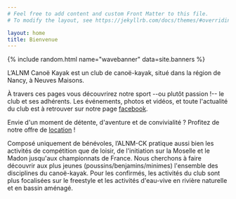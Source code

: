 ```yaml
---
# Feel free to add content and custom Front Matter to this file.
# To modify the layout, see https://jekyllrb.com/docs/themes/#overriding-theme-defaults

layout: home
title: Bienvenue
---
```



{% include random.html name="wavebanner" data=site.banners %}


L’ALNM Canoë Kayak est un club de canoë-kayak, situé dans la région de Nancy, à Neuves Maisons.

À travers ces pages vous découvrirez notre sport --ou plutôt passion !-- le club et ses adhérents.
Les événements, photos et vidéos, et toute l'actualité du club est à retrouver sur notre page 
[facebook](https://fr-fr.facebook.com/pages/alnm-section-kayak/138730189506306).

Envie d'un moment de détente, d'aventure et de convivialité ? Profitez de notre offre de 
[location](location.html) !

Composé uniquement de bénévoles, l’ALNM-CK pratique aussi bien les activités de compétition que 
de loisir, de l'initiation sur la Moselle et le Madon jusqu'aux championnats de France. Nous 
cherchons à faire découvrir aux plus jeunes (poussins/benjamins/minimes) l'ensemble des 
disciplines du canoë-kayak. Pour les confirmés, les activités du club sont plus focalisées sur
le freestyle et les activités d'eau-vive en rivière naturelle et en bassin aménagé.

